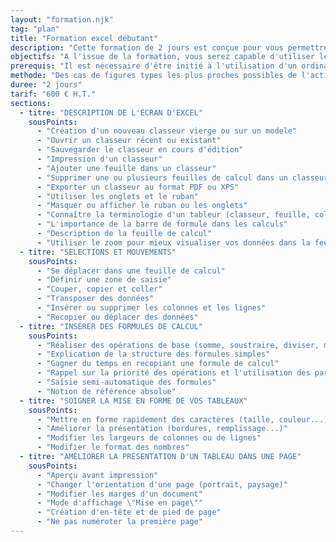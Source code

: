 ```yaml
---
layout: "formation.njk"
tag: "plan"
title: "Formation excel débutant"
description: "Cette formation de 2 jours est conçue pour vous permettre de maîtriser les fonctionnalités essentielles de Microsoft Excel."
objectifs: "A l'issue de la formation, vous serez capable d'utiliser les fonctionnalités de bases d'Excel"
prerequis: "Il est nécessaire d'être initié à l'utilisation d'un ordinateur et de pratiquer régulièrement l'environnement Windows."
methode: "Des cas de figures types les plus proches possibles de l'activité des stagiaires."
duree: "2 jours"
tarif: "600 € H.T."
sections:
  - titre: "DESCRIPTION DE L'ÉCRAN D'EXCEL"
    sousPoints:
      - "Création d'un nouveau classeur vierge ou sur un modele"
      - "Ouvrir un classeur récent ou existant"
      - "Sauvegarder le classeur en cours d'édition"
      - "Impression d'un classeur"
      - "Ajouter une feuille dans un classeur"
      - "Supprimer une ou plusieurs feuilles de calcul dans un classeur"
      - "Exporter un classeur au format PDF ou XPS"
      - "Utiliser les onglets et le ruban"
      - "Masquer ou afficher le ruban ou les onglets"
      - "Connaître la terminologie d'un tableur (classeur, feuille, colonne, ligne, cellule)"
      - "L'importance de la barre de formule dans les calculs"
      - "Description de la feuille de calcul"
      - "Utiliser le zoom pour mieux visualiser vos données dans la feuille de calcul"
  - titre: "SELECTIONS ET MOUVEMENTS"
    sousPoints:
      - "Se déplacer dans une feuille de calcul"
      - "Définir une zone de saisie"
      - "Couper, copier et coller"
      - "Transposer des données"
      - "Insérer ou supprimer les colonnes et les lignes"
      - "Recopier ou déplacer des données"
  - titre: "INSÉRER DES FORMULES DE CALCUL"
    sousPoints:
      - "Réaliser des opérations de base (somme, soustraire, diviser, multiplier)"
      - "Explication de la structure des formules simples"
      - "Gagner du temps en recopiant une formule de calcul"
      - "Rappel sur la priorité des opérations et l'utilisation des parenthèses"
      - "Saisie semi-automatique des formules"
      - "Notion de référence absolue"
  - titre: "SOIGNER LA MISE EN FORME DE VOS TABLEAUX"
    sousPoints:
      - "Mettre en forme rapidement des caractères (taille, couleur...)"
      - "Améliorer la présentation (bordures, remplissage...)"
      - "Modifier les largeurs de colonnes ou de lignes"
      - "Modifier le format des nombres"
  - titre: "AMÉLIORER LA PRÉSENTATION D'UN TABLEAU DANS UNE PAGE"
    sousPoints:
      - "Aperçu avant impression"
      - "Changer l'orientation d'une page (portrait, paysage)"
      - "Modifier les marges d'un document"
      - "Mode d'affichage \"Mise en page\""
      - "Création d'en-tête et de pied de page"
      - "Ne pas numéroter la première page"
---
```

